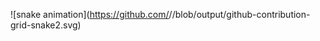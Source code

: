![snake animation](https://github.com/<seu ZallXd>/<seu ZallXd>/blob/output/github-contribution-grid-snake2.svg)
